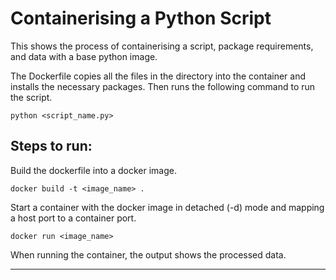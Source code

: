 # Containerising a Python Script
This shows the process of containerising a script, package requirements, and data with a base python image.

The Dockerfile copies all the files in the directory into the container and installs the necessary packages. Then runs the following command to run the script.
```
python <script_name.py>
```

## Steps to run:
Build the dockerfile into a docker image.
```
docker build -t <image_name> .
```
Start a container with the docker image in detached (-d) mode and mapping a host port to a container port.
```
docker run <image_name>
```
When running the container, the output shows the processed data.
___